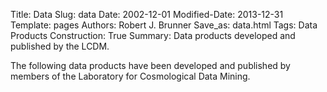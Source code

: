 Title: Data
Slug: data
Date: 2002-12-01
Modified-Date: 2013-12-31
Template: pages
Authors: Robert J. Brunner
Save_as: data.html
Tags: Data Products
Construction: True
Summary: Data products developed and published by the LCDM.

The following data products have been developed and published by
members of the Laboratory for Cosmological Data Mining.
